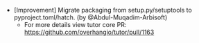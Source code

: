 - [Improvement] Migrate packaging from setup.py/setuptools to pyproject.toml/hatch. (by @Abdul-Muqadim-Arbisoft)
  - For more details view tutor core PR: https://github.com/overhangio/tutor/pull/1163